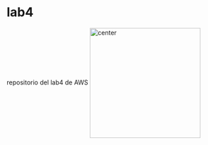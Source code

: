 # lab4
repositorio del lab4 de AWS
<img src="https:" align="center" alt="center" width="250" height="250">
